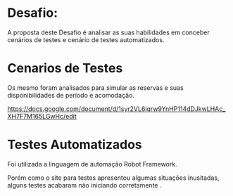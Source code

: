 # Desafio:
A proposta deste Desafio é analisar as suas habilidades em conceber cenários de testes e cenário de testes automatizados.
# Cenarios de Testes
Os mesmo foram analisados para simular as reservas e suas disponibilidades de período e acomodação.

https://docs.google.com/document/d/1syr2VL6iqrw9YnHP114dDJkwLHAc_XH7F7M165LGwHc/edit


# Testes Automatizados
Foi utilizada a linguagem de automação Robot Framework.

Porém como o site para testes apresentou algumas situações inusitadas, alguns testes acabaram não iniciando corretamente .



